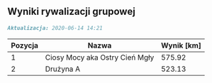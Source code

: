 ## Wyniki rywalizacji grupowej

```markdown
Aktualizacja: 2020-06-14 14:21
```

Pozycja | Nazwa | Wynik [km] |
------------ | -------------  | -------------
 1 |Ciosy Mocy aka Ostry Cień Mgły | 575.92 
 2 |Drużyna A | 523.13